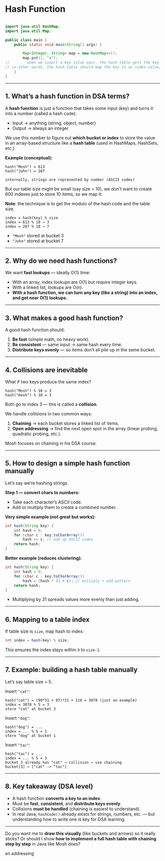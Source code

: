 # Hash Function

```java

import java.util.HashMap;
import java.util.Map;

public class main {
    public static void main(String[] args) {

        Map<Integer, String> map = new HashMap<>();
        map.put(1, "a");
//        when we insert a key value pair, the hash table gets the key and based on that will figure out where in the memory, technically they are stored in an array.
// in other words, the hash table should map the key to an index value, the index in which the value is stored. and that is the job of the hash function. it basically takes a value and maps it to a different kind of value. which is normally called "hash value", "hash key", "hash code" or just "hash".
    }
}


```

---

## 1. What’s a hash function in DSA terms?

A **hash function** is just a function that takes some input (key) and turns it into a number (called a hash code).

* Input → anything (string, object, number)
* Output → always an integer

We use this number to figure out **which bucket or index** to store the value in an array-based structure like a **hash
table** (used in HashMaps, HashSets, etc.).

**Example (conceptual):**

```
hash("Mosh") = 613
hash("John") = 287

internally, strings are represented by number (ASCII codes)
```

But our table size might be small (say size = 10), we don't want to create 600 indexes just to store 10 items, so we map
it:

**Note**: the technique is to get the modulo of the hash code and the table size.

```
index = hash(key) % size
index = 613 % 10 → 3
index = 287 % 10 → 7
```

* `"Mosh"` stored at bucket 3
* `"John"` stored at bucket 7

---

## 2. Why do we need hash functions?

We want **fast lookups** — ideally O(1) time:

* With an array, index lookups are O(1) but require integer keys.
* With a linked list, lookups are O(n).
* **With a hash function, we can turn any key (like a string) into an index, and get near O(1) lookups.**

---

## 3. What makes a good hash function?

A good hash function should:

1. **Be fast** (simple math, no heavy work).
2. **Be consistent** — same input → same hash every time.
3. **Distribute keys evenly** — so items don’t all pile up in the same bucket.

---

## 4. Collisions are inevitable

What if two keys produce the same index?

```
hash("Mosh") % 10 = 3
hash("Hash") % 10 = 3
```

Both go to index 3 — this is called a **collision**.

We handle collisions in two common ways:

1. **Chaining** → each bucket stores a linked list of items.
2. **Open addressing** → find the next open spot in the array (linear probing, quadratic probing, etc.).

Mosh focuses on chaining in his DSA course.

---

## 5. How to design a simple hash function manually

Let’s say we’re hashing strings.

**Step 1 — convert chars to numbers:**

* Take each character’s ASCII code.
* Add or multiply them to create a combined number.

**Very simple example (not great but works):**

```java
int hash(String key) {
    int hash = 0;
    for (char c : key.toCharArray())
        hash += c; // add up ASCII codes
    return hash;
}
```

**Better example (reduces clustering):**

```java
int hash(String key) {
    int hash = 0;
    for (char c : key.toCharArray())
        hash = (hash * 31 + c); // multiply + add pattern
    return hash;
}
```

* Multiplying by 31 spreads values more evenly than just adding.

---

## 6. Mapping to a table index

If table size is `size`, map hash to index:

```java
int index = hash(key) % size;
```

This ensures the index stays within `0` to `size-1`.

---

## 7. Example: building a hash table manually

Let’s say table size = 5.

Insert `"cat"`:

```
hash("cat") = (99*31 + 97)*31 + 116 = 3078 (just an example)
index = 3078 % 5 = 3
store "cat" at bucket 3
```

Insert `"dog"`:

```
hash("dog") = ...
index = ... % 5 = 1
store "dog" at bucket 1
```

Insert `"tac"`:

```
hash("tac") = ...
index = ... % 5 = 3
bucket 3 already has "cat" → collision → use chaining
bucket[3] → ["cat" -> "tac"]
```

---

## 8. Key takeaway (DSA level)

* A hash function **converts a key to an index**.
* Must be **fast**, **consistent**, and **distribute keys evenly**.
* Collisions **must be handled** (chaining is easiest to understand).
* In real Java, `hashCode()` already exists for strings, numbers, etc. — but understanding how to write one is key for
  DSA learning.

---

Do you want me to **draw this visually** (like buckets and arrows) so it really sticks? Or should I show **how to
implement a full hash table with chaining step by step** in Java like Mosh does?

en addressing